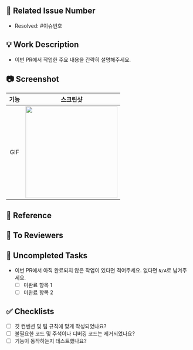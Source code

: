 ## 🔴 Related Issue Number
- Resolved: #이슈번호

## 💡 Work Description
- 이번 PR에서 작업한 주요 내용을 간략히 설명해주세요.

## 📷 Screenshot
<!-- 구현한 기능을 보여주는 스크린샷을 넣어주세요. "" 안에 이미지 url을 넣어주세요. 없으면 지워주세요. -->
|기능|스크린샷|
|:--:|:--:|
|GIF|<img src = "" width ="250">

## 📖 Reference
<!-- 참고한 내용/사이트를 적어주세요. 없으면 지워주세요. -->

## 👥 To Reviewers
<!-- 리뷰어가 참고할 사항 및 추가 정보를 적어주세요. 없으면 지워주세요. -->

## 🚧 Uncompleted Tasks
- 이번 PR에서 아직 완료되지 않은 작업이 있다면 적어주세요. 없다면 `N/A`로 남겨주세요.
  - [ ] 미완료 항목 1
  - [ ] 미완료 항목 2
  
## ✅ Checklists
- [ ] 깃 컨벤션 및 팀 규칙에 맞게 작성되었나요?
- [ ] 불필요한 코드 및 주석이나 디버깅 코드는 제거되었나요?
- [ ] 기능이 동작하는지 테스트했나요?